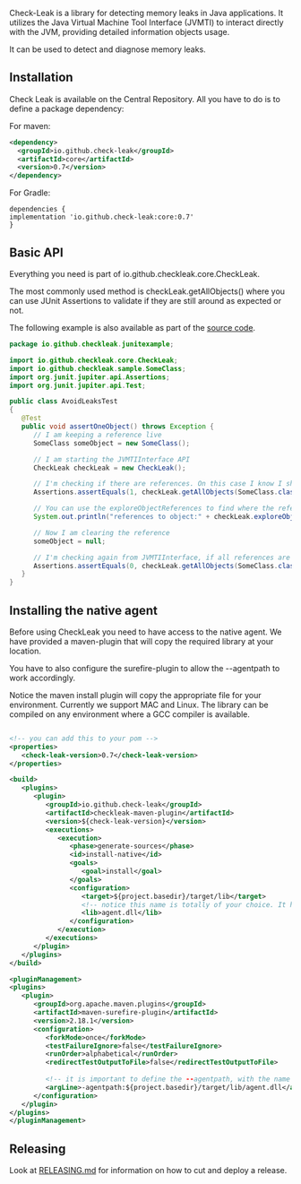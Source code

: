 Check-Leak is a library for detecting memory leaks in Java applications. It utilizes the Java Virtual Machine Tool Interface (JVMTI) to interact directly with the JVM, providing detailed information objects usage.

It can be used to detect and diagnose memory leaks.

## Installation

Check Leak is available on the Central Repository. All you have to do is to define a package dependency:

For maven:
```xml
<dependency>
  <groupId>io.github.check-leak</groupId>
  <artifactId>core</artifactId>
  <version>0.7</version>
</dependency>
```

For Gradle:
```shell
dependencies {
implementation 'io.github.check-leak:core:0.7'
}
```

## Basic API

Everything you  need is part of io.github.checkleak.core.CheckLeak.

The most commonly used method is checkLeak.getAllObjects() where you can use JUnit Assertions to validate if they are still around as expected or not.

The following example is also available as part of the [source code](https://github.com/check-leak/check-leak/tree/main/examples/junit-example).

```java
package io.github.checkleak.junitexample;

import io.github.checkleak.core.CheckLeak;
import io.github.checkleak.sample.SomeClass;
import org.junit.jupiter.api.Assertions;
import org.junit.jupiter.api.Test;

public class AvoidLeaksTest
{
   @Test
   public void assertOneObject() throws Exception {
      // I am keeping a reference live
      SomeClass someObject = new SomeClass();

      // I am starting the JVMTIInterface API
      CheckLeak checkLeak = new CheckLeak();

      // I'm checking if there are references. On this case I know I should have one object live, so I'm checking for 1
      Assertions.assertEquals(1, checkLeak.getAllObjects(SomeClass.class).length);

      // You can use the exploreObjectReferences to find where the references are (in case they are not expected)
      System.out.println("references to object:" + checkLeak.exploreObjectReferences(10, 10, true, someObject));

      // Now I am clearing the reference
      someObject = null;

      // I'm checking again from JVMTIInterface, if all references are gone. Notice that getAllObjects will force a garbage collection on every call
      Assertions.assertEquals(0, checkLeak.getAllObjects(SomeClass.class).length);
   }
}
```

## Installing the native agent
Before using CheckLeak you need to have access to the native agent. We have provided a maven-plugin that will copy the required library at your location.

You have to also configure the surefire-plugin to allow the --agentpath to work accordingly.

Notice the maven install plugin will copy the appropriate file for your environment. Currently we support MAC and Linux. The library can be compiled on any environment where a GCC compiler is available.

````xml

<!-- you can add this to your pom -->
<properties>
   <check-leak-version>0.7</check-leak-version>
</properties>

<build>
   <plugins>
      <plugin>
         <groupId>io.github.check-leak</groupId>
         <artifactId>checkleak-maven-plugin</artifactId>
         <version>${check-leak-version}</version>
         <executions>
            <execution>
               <phase>generate-sources</phase>
               <id>install-native</id>
               <goals>
                  <goal>install</goal>
               </goals>
               <configuration>
                  <target>${project.basedir}/target/lib</target>
                  <!-- notice this name is totally of your choice. It has to match the name passed to the java argument -->
                  <lib>agent.dll</lib>
               </configuration>
            </execution>
         </executions>
      </plugin>
   </plugins>
</build>

<pluginManagement>
<plugins>
   <plugin>
      <groupId>org.apache.maven.plugins</groupId>
      <artifactId>maven-surefire-plugin</artifactId>
      <version>2.18.1</version>
      <configuration>
         <forkMode>once</forkMode>
         <testFailureIgnore>false</testFailureIgnore>
         <runOrder>alphabetical</runOrder>
         <redirectTestOutputToFile>false</redirectTestOutputToFile>
         
         <!-- it is important to define the --agentpath, with the name and location here matching the one of your choice on the install -->
         <argLine>-agentpath:${project.basedir}/target/lib/agent.dll</argLine>
      </configuration>
   </plugin>
</plugins>
</pluginManagement>

````


## Releasing

Look at [RELEASING.md](RELEASING.md) for information on how to cut and deploy a release.
